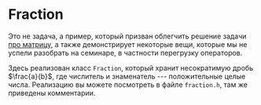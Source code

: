 # Fraction

Это не задача, а пример, который призван облегчить решение задачи [про матрицу](../../matrix),
а также демонстрирует некоторые вещи, которые мы не успели разобрать на семинаре, в частности перегрузку операторов.

Здесь реализован класс `Fraction`, который хранит несократимую дробь $`\frac{a}{b}`$, где числитель и знаменатель --- положительные
целые числа. Реализацию вы можете посмотреть в файле `fraction.h`, там же приведены комментарии.
